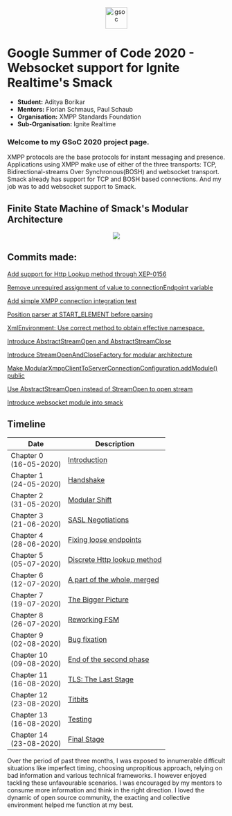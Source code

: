 <center><a href="https://summerofcode.withgoogle.com/projects/#6653942668197888"><img src="https://developers.google.com/open-source/gsoc/resources/downloads/GSoC-logo-horizontal.svg" alt="gsoc" height="50"/></a></center>

# Google Summer of Code 2020 - Websocket support for Ignite Realtime's Smack

* **Student:** Aditya Borikar
* **Mentors:** Florian Schmaus, Paul Schaub
* **Organisation:** XMPP Standards Foundation
* **Sub-Organisation:** Ignite Realtime

### Welcome to my GSoC 2020 project page.

XMPP protocols are the base protocols for instant messaging and presence. Applications using XMPP make use of either of the three transports: TCP, Bidirectional-streams Over Synchronous(BOSH) and websocket transport. Smack already has support for TCP and BOSH based connections. And my job was to add websocket support to Smack.

## Finite State Machine of Smack's Modular Architecture

<center>
    <img src="https://adiaholic.github.io/gsoc2020/assets/images/websocketAndTcp.png">
</center>

## Commits made:

[Add support for Http Lookup method through XEP-0156](https://github.com/igniterealtime/Smack/commit/dcb66eef592bf3959a3aaafae0802e0b35500e2d)

[Remove unrequired assignment of value to connectionEndpoint variable](https://github.com/igniterealtime/Smack/commit/45f75d5ce0dcb4e8c68ea59109211dda8799565f)

[Add simple XMPP connection integration test](https://github.com/igniterealtime/Smack/commit/fcaeca48ec0eb3848c51ee778ce3626b06c9b7db)

[Position parser at START_ELEMENT before parsing](https://github.com/igniterealtime/Smack/commit/7796b367cc779a001a42c7313bbdaf5f50c325b6)

[XmlEnvironment: Use correct method to obtain effective namespace.](https://github.com/igniterealtime/Smack/commit/c9cf4f15419be5a20bb7a046facfb664b0141f38)

[Introduce AbstractStreamOpen and AbstractStreamClose](https://github.com/igniterealtime/Smack/commit/9fcc97836bf5bb8fb788dc44675bf4e5f50e6f25)

[Introduce StreamOpenAndCloseFactory for modular architecture](https://github.com/igniterealtime/Smack/commit/0e49adff1d4d88359c3a0c2c2d60efdfc31677e8)

[Make ModularXmppClientToServerConnectionConfiguration.addModule() public](https://github.com/igniterealtime/Smack/commit/db385e6595d02b95ce0c221e718780a8ee59fc89)

[Use AbstractStreamOpen instead of StreamOpen to open stream](https://github.com/igniterealtime/Smack/commit/648a1cfab1f69f9b00070182d55142d3d0f35965)

[Introduce websocket module into smack]()


## Timeline
| Date                 | Description  |
|----------------------|--------------|
|Chapter 0<br>(16-05-2020)|[Introduction](https://adiaholic.github.io/gsoc2020/2020/05/16/Chapter-0-Introduction.html) |
|Chapter 1<br>(24-05-2020)| [Handshake](https://adiaholic.github.io/gsoc2020/2020/05/24/Chapter-1-Handshake.html)|
|Chapter 2<br>(31-05-2020)| [Modular Shift](https://adiaholic.github.io/gsoc2020/2020/05/31/Chapter-2-Modular-Shift.html)|
|Chapter 3<br>(21-06-2020)| [SASL Negotiations](https://adiaholic.github.io/gsoc2020/2020/06/07/Chapter-3-sasl-negotiations.html)|
|Chapter 4<br>(28-06-2020)| [Fixing loose endpoints](https://adiaholic.github.io/gsoc2020/2020/06/14/Chapter-4-fix-loose-endpoints.html)|
|Chapter 5<br>(05-07-2020)| [Discrete Http lookup method](https://adiaholic.github.io/gsoc2020/2020/06/21/Chapter-5-Discrete-Http-Lookup-Method.html)|
|Chapter 6<br>(12-07-2020)| [A part of the whole, merged](https://adiaholic.github.io/gsoc2020/2020/06/28/Chapter-6-Part-Of-The-Whole.html)|
|Chapter 7<br>(19-07-2020)| [The Bigger Picture](https://adiaholic.github.io/gsoc2020/2020/07/06/Chapter-7-The-Bigger-Picture.html)|
|Chapter 8<br>(26-07-2020)| [Reworking FSM](https://adiaholic.github.io/gsoc2020/2020/07/12/Chapter-8-Reworking-FSM.html)|
|Chapter 9<br>(02-08-2020)| [Bug fixation](https://adiaholic.github.io/gsoc2020/2020/07/19/Chapter-9-Fixing-Bugs.html)|
|Chapter 10<br>(09-08-2020)| [End of the second phase](https://adiaholic.github.io/gsoc2020/2020/07/26/Chapter-10-End-of-second-phase.html)|
|Chapter 11<br>(16-08-2020)| [TLS: The Last Stage](https://adiaholic.github.io/gsoc2020/2020/08/02/Chapter-11-TLS.html)|
|Chapter 12<br>(23-08-2020)| [Titbits](https://adiaholic.github.io/gsoc2020/2020/08/09/Chapter-12-Titbits.html)|
|Chapter 13<br>(16-08-2020)| [Testing](https://adiaholic.github.io/gsoc2020/2020/08/16/Chapter-13-Testing.html)|
|Chapter 14<br>(23-08-2020)| [Final Stage](https://adiaholic.github.io/gsoc2020/2020/08/23/Chapter-14-Final-Stages.html)|


Over the period of past three months, I was exposed to innumerable difficult situations like imperfect timing, choosing unpropitious approach, relying on bad information and various technical frameworks. I however enjoyed tackling these unfavourable scenarios. I was encouraged by my mentors to consume more information and think in the right direction. I loved the dynamic of open source community, the exacting and collective environment helped me function at my best.

